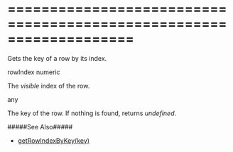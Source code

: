 <!--**
/*-------------------------------------------
    Auto-generated file. Do not modify.
-------------------------------------------

**-->
===================================================================
===================================================================

<!--shortDescription-->
Gets the key of a row by its index.
<!--/shortDescription-->

<!--paramName1-->rowIndex<!--/paramName1-->
<!--paramType1-->numeric<!--/paramType1-->
<!--paramDescription1-->
The <i>visible</i> index of the row.
<!--/paramDescription1-->

<!--returnType-->any<!--/returnType-->
<!--returnDescription-->
The key of the row. If nothing is found, returns <i>undefined</i>.
<!--/returnDescription-->

<!--fullDescription-->
#####See Also#####
- [getRowIndexByKey(key)]({basewidgetpath}/Methods/#getRowIndexByKeykey)
<!--/fullDescription-->